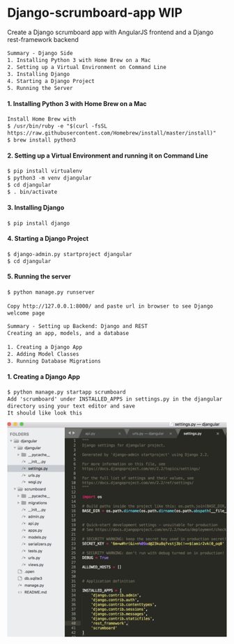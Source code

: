 # Django-scrumboard-app WIP

Create a Django scrumboard app with AngularJS frontend and a Django rest-framework backend


```
Summary - Django Side
1. Installing Python 3 with Home Brew on a Mac
2. Setting up a Virtual Environment on Command Line 
3. Installing Django
4. Starting a Django Project
5. Running the Server
```

#### 1. Installing Python 3 with Home Brew on a Mac

```
Install Home Brew with 
$ /usr/bin/ruby -e "$(curl -fsSL https://raw.githubusercontent.com/Homebrew/install/master/install)"
$ brew install python3
```

#### 2. Setting up a Virtual Environment and running it on Command Line  
```
$ pip install virtualenv
$ python3 -m venv djangular
$ cd djangular
$ . bin/activate
```


#### 3. Installing Django 
```
$ pip install django

```


#### 4. Starting a Django Project
```
$ django-admin.py startproject djangular
$ cd djangular

```

#### 5. Running the server
```
$ python manage.py runserver

Copy http://127.0.0.1:8000/ and paste url in browser to see Django welcome page

```


```
Summary - Setting up Backend: Django and REST 
Creating an app, models, and a database

1. Creating a Django App
2. Adding Model Classes 
3. Running Database Migrations

```

#### 1. Creating a Django App 
```
$ python manage.py startapp scrumboard
Add 'scrumboard' under INSTALLED_APPS in settings.py in the djangular directory using your text editor and save 
It should like look this 
```
![alt text](https://github.com/GraceDurham/Django-scrumboard-app/blob/master/scrumboard%20app.png)




